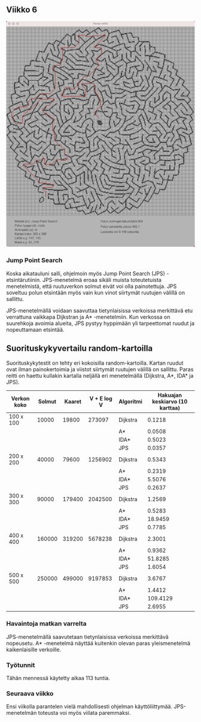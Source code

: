 ## Viikko 6

<img src="/dokumentaatio/png/viikko6a.png" width="750">

### Jump Point Search

Koska aikatauluni salli, ohjelmoin myös Jump Point Search (JPS) -etsintärutiinin.  JPS-menetelmä eroaa sikäli muista toteutetuista menetelmistä, että ruutuverkon solmut eivät voi olla painotettuja.  JPS soveltuu polun etsintään myös vain kun vinot siirtymät ruutujen välillä on sallittu.

JPS-menetelmällä voidaan saavuttaa tietynlaisissa verkoissa merkittävä etu verrattuna vaikkapa Dijkstran ja A* -menetelmiin.  Kun verkossa on suurehkoja avoimia alueita, JPS pystyy hyppimään yli tarpeettomat ruudut ja nopeuttamaan etsintää.

## Suorituskykyvertailu random-kartoilla

Suorituskykytestit on tehty eri kokoisilla random-kartoilla.  Kartan ruudut ovat ilman painokertoimia ja viistot siirtymät ruutujen välillä on sallittu.  Paras reitti on haettu kullakin kartalla neljällä eri menetelmällä (Dijkstra, A*, IDA* ja JPS).

Verkon koko | Solmut | Kaaret | V + E log V | Algoritmi | Hakuajan keskiarvo (10 karttaa)|
--------|--------|--------|--------|-------------|-------------|
| 100 x 100 | 10000 | 19800 | 273097 | Dijkstra | 0.1218 |
| | | | | A\* | 0.0508 |
| | | | | IDA\* | 0.5023 |
| | | | | JPS | 0.0357 |
| 200 x 200 | 40000 | 79600 | 1256902 | Dijkstra | 0.5343 |
| | | | | A\*     | 0.2319 |
| | | | | IDA\*   | 5.5076 |
| | | | | JPS | 0.2637 |
| 300 x 300 | 90000 | 179400 | 2042500 | Dijkstra | 1.2569 |
| | | | | A\*     | 0.5283 |
| | | | | IDA\*   | 18.9459 |
| | | | | JPS | 0.7785 |
| 400 x 400 | 160000 | 319200 | 5678238 | Dijkstra | 2.3001 |
| | | | | A\*      | 0.9362 |
| | | | | IDA\*    | 51.8285 |
| | | | | JPS | 1.6054 |
| 500 x 500 | 250000 | 499000 | 9197853 | Dijkstra | 3.6767  |
| | | | | A\*     | 1.4412  |
| | | | | IDA\*   | 109.4129 |
| | | | | JPS | 2.6955 |

### Havaintoja matkan varrelta

JPS-menetelmällä saavutetaan tietynlaisissa verkoissa merkittävä nopeusetu.  A* -menetelmä näyttää kuitenkin olevan paras yleismenetelmä kaikenlaisille verkoille.

### Työtunnit

Tähän mennessä käytetty aikaa 113 tuntia.  

### Seuraava viikko

Ensi viikolla parantelen vielä mahdollisesti ohjelman käyttöliittymää.  JPS-menetelmän toteusta voi myös viilata paremmaksi.





